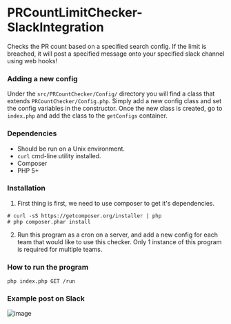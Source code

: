# PRCountLimitChecker-SlackIntegration

Checks the PR count based on a specified search config.
If the limit is breached, it will post a specified message onto your specified slack channel using web hooks!

### Adding a new config
Under the `src/PRCountChecker/Config/` directory you will find a class that extends `PRCountChecker/Config.php`. Simply add a new config class and set the config variables in the constructor. Once the new class is created, go to `index.php` and add the class to the `getConfigs` container. 

### Dependencies
* Should be run on a Unix environment.
* `curl` cmd-line utility installed.
* Composer
* PHP 5+

### Installation
1. First thing is first, we need to use composer to get it's dependencies.
```
# curl -sS https://getcomposer.org/installer | php
# php composer.phar install
```
2. Run this program as a cron on a server, and add a new config for each team that would like to use this checker. Only 1 instance of this program is required for multiple teams.

### How to run the program
`php index.php GET /run`

### Example post on Slack

![image](https://cloud.githubusercontent.com/assets/3977724/20727538/e10047a0-b647-11e6-98cf-cf92b9d7c96c.png)
